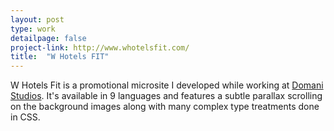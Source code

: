 ```yaml
---
layout: post
type: work
detailpage: false
project-link: http://www.whotelsfit.com/
title:  "W Hotels FIT"
---
```


W Hotels Fit is a promotional microsite I developed while working at [Domani Studios][domani]. It's available in 9 languages and features a subtle parallax scrolling on the background images along with many complex type treatments done in CSS.

[domani]: http://domanistudios.com/